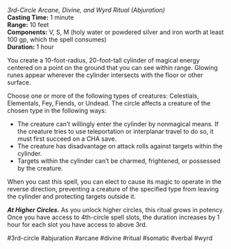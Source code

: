 *3rd-Circle Arcane, Divine, and Wyrd Ritual (Abjuration)*  
**Casting Time:** 1 minute  
**Range:** 10 feet  
**Components:** V, S, M (holy water or powdered silver and iron worth at least 100 gp, which the spell consumes)  
**Duration:** 1 hour

You create a 10-foot-radius, 20-foot-tall cylinder of magical energy centered on a point on the ground that you can see within range. Glowing runes appear wherever the cylinder intersects with the floor or other surface.

Choose one or more of the following types of creatures: Celestials, Elementals, Fey, Fiends, or Undead. The circle affects a creature of the chosen type in the following ways:
* The creature can’t willingly enter the cylinder by nonmagical means. If the creature tries to use teleportation or interplanar travel to do so, it must first succeed on a CHA save.
* The creature has disadvantage on attack rolls against targets within the cylinder.
* Targets within the cylinder can’t be charmed, frightened, or possessed by the creature.

When you cast this spell, you can elect to cause its magic to operate in the reverse direction, preventing a creature of the specified type from leaving the cylinder and protecting targets outside it.

***At Higher Circles.*** As you unlock higher circles, this ritual grows in potency. Once you have access to 4th-circle spell slots, the duration increases by 1 hour for each slot you have access to above 3rd.

#3rd-circle #abjuration #arcane #divine #ritual #somatic #verbal #wyrd
